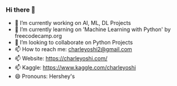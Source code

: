 ### Hi there 👋

- 🔭 I’m currently working on AI, ML, DL Projects
- 🌱 I’m currently learning on 'Machine Learning with Python' by freecodecamp.org
- 👯 I’m looking to collaborate on Python Projects
- 📫 How to reach me: charleyoshi2@gmail.com
- 📫 Website: https://charleyoshi.com/
- 📫 Kaggle: https://www.kaggle.com/charleyoshi
- 😄 Pronouns: Hershey's


<!--
**charleyoshi/charleyoshi** is a ✨ _special_ ✨ repository because its `README.md` (this file) appears on your GitHub profile.

Here are some ideas to get you started:

- 🔭 I’m currently working on a Flutter App for on-demand business
- 🌱 I’m currently learning AI, data analysis, ML
- 👯 I’m looking to collaborate on Python Projects
- 🤔 I’m looking for help with ...
- 💬 Ask me about ...
- 📫 How to reach me: charleyoshi2@gmail.com
- 😄 Pronouns: Hershey's
- ⚡ Fun fact: ...
-->
